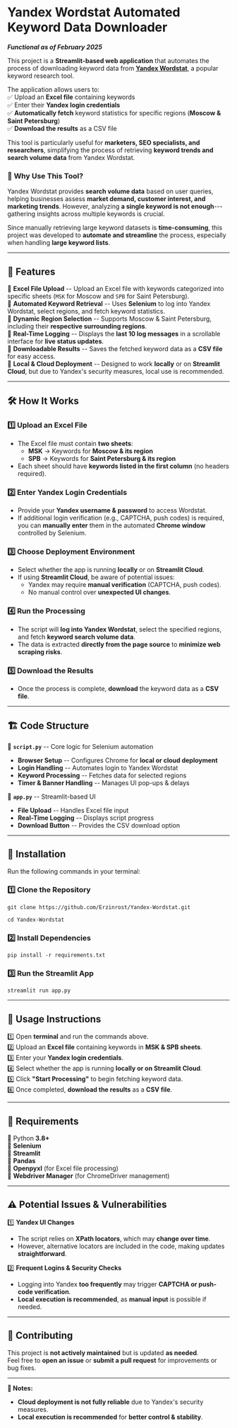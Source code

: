 **Yandex Wordstat Automated Keyword Data Downloader**
=====================================================

***Functional as of February 2025***

This project is a **Streamlit-based web application** that automates the process of downloading keyword data from [**Yandex Wordstat**](https://wordstat.yandex.ru/), a popular keyword research tool.

The application allows users to:\
✅ Upload an **Excel file** containing keywords\
✅ Enter their **Yandex login credentials**\
✅ **Automatically fetch** keyword statistics for specific regions (**Moscow & Saint Petersburg**)\
✅ **Download the results** as a CSV file

This tool is particularly useful for **marketers, SEO specialists, and researchers**, simplifying the process of retrieving **keyword trends and search volume data** from Yandex Wordstat.

### 📌 **Why Use This Tool?**

Yandex Wordstat provides **search volume data** based on user queries, helping businesses assess **market demand, customer interest, and marketing trends**. However, analyzing **a single keyword is not enough**---gathering insights across multiple keywords is crucial.

Since manually retrieving large keyword datasets is **time-consuming**, this project was developed to **automate and streamline** the process, especially when handling **large keyword lists**.

* * * * *

🚀 **Features**
---------------

🔹 **Excel File Upload** -- Upload an Excel file with keywords categorized into specific sheets (`MSK` for Moscow and `SPB` for Saint Petersburg).\
🔹 **Automated Keyword Retrieval** -- Uses **Selenium** to log into Yandex Wordstat, select regions, and fetch keyword statistics.\
🔹 **Dynamic Region Selection** -- Supports Moscow & Saint Petersburg, including their **respective surrounding regions**.\
🔹 **Real-Time Logging** -- Displays the **last 10 log messages** in a scrollable interface for **live status updates**.\
🔹 **Downloadable Results** -- Saves the fetched keyword data as a **CSV file** for easy access.\
🔹 **Local & Cloud Deployment** -- Designed to work **locally** or on **Streamlit Cloud**, but due to Yandex's security measures, local use is recommended.

* * * * *

🛠 **How It Works**
-------------------

### **1️⃣ Upload an Excel File**

-   The Excel file must contain **two sheets**:
    -   **MSK** → Keywords for **Moscow & its region**
    -   **SPB** → Keywords for **Saint Petersburg & its region**
-   Each sheet should have **keywords listed in the first column** (no headers required).

### **2️⃣ Enter Yandex Login Credentials**

-   Provide your **Yandex username & password** to access Wordstat.
-   If additional login verification (e.g., CAPTCHA, push codes) is required, you can **manually enter** them in the automated **Chrome window** controlled by Selenium.

### **3️⃣ Choose Deployment Environment**

-   Select whether the app is running **locally** or on **Streamlit Cloud**.
-   If using **Streamlit Cloud**, be aware of potential issues:
    -   Yandex may require **manual verification** (CAPTCHA, push codes).
    -   No manual control over **unexpected UI changes**.

### **4️⃣ Run the Processing**

-   The script will **log into Yandex Wordstat**, select the specified regions, and fetch **keyword search volume data**.
-   The data is extracted **directly from the page source** to **minimize web scraping risks**.

### **5️⃣ Download the Results**

-   Once the process is complete, **download** the keyword data as a **CSV file**.

* * * * *

🏗 **Code Structure**
---------------------

📂 **`script.py`** -- Core logic for Selenium automation

-   **Browser Setup** -- Configures Chrome for **local or cloud deployment**
-   **Login Handling** -- Automates login to Yandex Wordstat
-   **Keyword Processing** -- Fetches data for selected regions
-   **Timer & Banner Handling** -- Manages UI pop-ups & delays

📂 **`app.py`** -- Streamlit-based UI

-   **File Upload** -- Handles Excel file input
-   **Real-Time Logging** -- Displays script progress
-   **Download Button** -- Provides the CSV download option

* * * * *

📌 **Installation**
-------------------

Run the following commands in your terminal:

### **1️⃣ Clone the Repository**
```
git clone https://github.com/Erzinrost/Yandex-Wordstat.git
```
```
cd Yandex-Wordstat
```
### **2️⃣ Install Dependencies**
```
pip install -r requirements.txt
```
### **3️⃣ Run the Streamlit App**
```
streamlit run app.py
```
* * * * *

📖 **Usage Instructions**
-------------------------

1️⃣ Open **terminal** and run the commands above.\
2️⃣ Upload an **Excel file** containing keywords in **MSK & SPB sheets**.\
3️⃣ Enter your **Yandex login credentials**.\
4️⃣ Select whether the app is running **locally or on Streamlit Cloud**.\
5️⃣ Click **"Start Processing"** to begin fetching keyword data.\
6️⃣ Once completed, **download the results** as a **CSV file**.

* * * * *

🔧 **Requirements**
-------------------

📌 Python **3.8+**\
📌 **Selenium**\
📌 **Streamlit**\
📌 **Pandas**\
📌 **Openpyxl** (for Excel file processing)\
📌 **Webdriver Manager** (for ChromeDriver management)

* * * * *

⚠️ **Potential Issues & Vulnerabilities**
-----------------------------------------

1️⃣ **Yandex UI Changes**

-   The script relies on **XPath locators**, which may **change over time**.
-   However, alternative locators are included in the code, making updates **straightforward**.

2️⃣ **Frequent Logins & Security Checks**

-   Logging into Yandex **too frequently** may trigger **CAPTCHA or push-code verification**.
-   **Local execution is recommended**, as **manual input** is possible if needed.

* * * * *

🤝 **Contributing**
-------------------

This project is **not actively maintained** but is updated **as needed**.\
Feel free to **open an issue** or **submit a pull request** for improvements or bug fixes.

* * * * *

**📌 Notes:**

-   **Cloud deployment is not fully reliable** due to Yandex's security measures.
-   **Local execution is recommended** for **better control & stability**.
